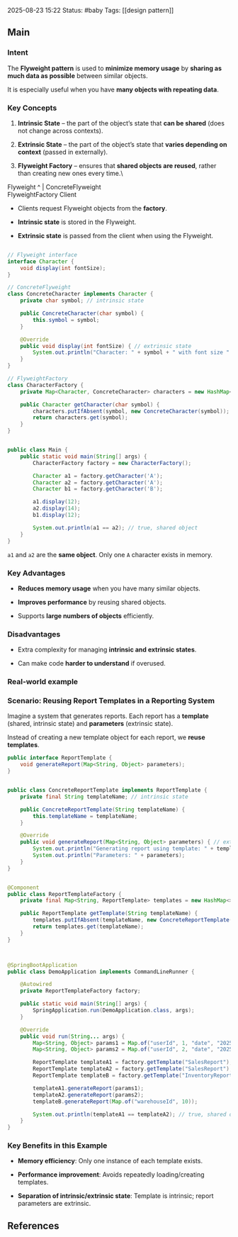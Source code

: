 2025-08-23 15:22
Status: #baby
Tags: [[design pattern]]
## Main
### **Intent**

The **Flyweight pattern** is used to **minimize memory usage** by **sharing as much data as possible** between similar objects.

It is especially useful when you have **many objects with repeating data**.


### **Key Concepts**

1. **Intrinsic State** – the part of the object’s state that **can be shared** (does not change across contexts).
    
2. **Extrinsic State** – the part of the object’s state that **varies depending on context** (passed in externally).
    
3. **Flyweight Factory** – ensures that **shared objects are reused**, rather than creating new ones every time.\


Flyweight
   ^
   |
ConcreteFlyweight
       \
        FlyweightFactory
Client




- Clients request Flyweight objects from the **factory**.
    
- **Intrinsic state** is stored in the Flyweight.
    
- **Extrinsic state** is passed from the client when using the Flyweight.


```java

// Flyweight interface
interface Character {
    void display(int fontSize);
}

// ConcreteFlyweight
class ConcreteCharacter implements Character {
    private char symbol; // intrinsic state

    public ConcreteCharacter(char symbol) {
        this.symbol = symbol;
    }

    @Override
    public void display(int fontSize) { // extrinsic state
        System.out.println("Character: " + symbol + " with font size " + fontSize);
    }
}

// FlyweightFactory
class CharacterFactory {
    private Map<Character, ConcreteCharacter> characters = new HashMap<>();

    public Character getCharacter(char symbol) {
        characters.putIfAbsent(symbol, new ConcreteCharacter(symbol));
        return characters.get(symbol);
    }
}


public class Main {
    public static void main(String[] args) {
        CharacterFactory factory = new CharacterFactory();

        Character a1 = factory.getCharacter('A');
        Character a2 = factory.getCharacter('A');
        Character b1 = factory.getCharacter('B');

        a1.display(12);
        a2.display(14);
        b1.display(12);

        System.out.println(a1 == a2); // true, shared object
    }
}


```

`a1` and `a2` are the **same object**. Only one `A` character exists in memory.

### **Key Advantages**

- **Reduces memory usage** when you have many similar objects.
    
- **Improves performance** by reusing shared objects.
    
- Supports **large numbers of objects** efficiently.
    

### **Disadvantages**

- Extra complexity for managing **intrinsic and extrinsic states**.
    
- Can make code **harder to understand** if overused.

### Real-world example
### **Scenario:** Reusing Report Templates in a Reporting System

Imagine a system that generates reports. Each report has a **template** (shared, intrinsic state) and **parameters** (extrinsic state).

Instead of creating a new template object for each report, we **reuse templates**.


```java
public interface ReportTemplate {
    void generateReport(Map<String, Object> parameters);
}


public class ConcreteReportTemplate implements ReportTemplate {
    private final String templateName; // intrinsic state

    public ConcreteReportTemplate(String templateName) {
        this.templateName = templateName;
    }

    @Override
    public void generateReport(Map<String, Object> parameters) { // extrinsic state
        System.out.println("Generating report using template: " + templateName);
        System.out.println("Parameters: " + parameters);
    }
}


@Component
public class ReportTemplateFactory {
    private final Map<String, ReportTemplate> templates = new HashMap<>();

    public ReportTemplate getTemplate(String templateName) {
        templates.putIfAbsent(templateName, new ConcreteReportTemplate(templateName));
        return templates.get(templateName);
    }
}



@SpringBootApplication
public class DemoApplication implements CommandLineRunner {

    @Autowired
    private ReportTemplateFactory factory;

    public static void main(String[] args) {
        SpringApplication.run(DemoApplication.class, args);
    }

    @Override
    public void run(String... args) {
        Map<String, Object> params1 = Map.of("userId", 1, "date", "2025-08-23");
        Map<String, Object> params2 = Map.of("userId", 2, "date", "2025-08-23");

        ReportTemplate templateA1 = factory.getTemplate("SalesReport");
        ReportTemplate templateA2 = factory.getTemplate("SalesReport");
        ReportTemplate templateB = factory.getTemplate("InventoryReport");

        templateA1.generateReport(params1);
        templateA2.generateReport(params2);
        templateB.generateReport(Map.of("warehouseId", 10));

        System.out.println(templateA1 == templateA2); // true, shared object
    }
}

```

### **Key Benefits in this Example**

- **Memory efficiency**: Only one instance of each template exists.
    
- **Performance improvement**: Avoids repeatedly loading/creating templates.
    
- **Separation of intrinsic/extrinsic state**: Template is intrinsic; report parameters are extrinsic.
## References